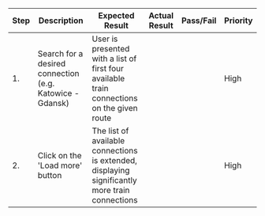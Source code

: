 | Step         | Description            | Expected Result | Actual Result | Pass/Fail | Priority |
|--------------|------------------------|-----------------|---------------|-----------|----------|
| 1.           | Search for a desired connection (e.g. Katowice - Gdansk) | User is presented with a list of first four available train connections on the given route |     |     | High |
| 2.           | Click on the 'Load more' button | The list of available connections is extended, displaying significantly more train connections |     |     | High |


